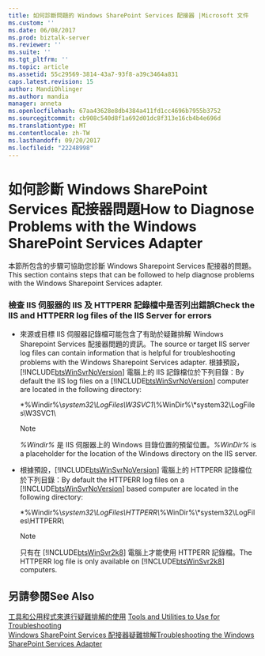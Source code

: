 ```yaml
---
title: 如何診斷問題的 Windows SharePoint Services 配接器 |Microsoft 文件
ms.custom: ''
ms.date: 06/08/2017
ms.prod: biztalk-server
ms.reviewer: ''
ms.suite: ''
ms.tgt_pltfrm: ''
ms.topic: article
ms.assetid: 55c29569-3814-43a7-93f8-a39c3464a831
caps.latest.revision: 15
author: MandiOhlinger
ms.author: mandia
manager: anneta
ms.openlocfilehash: 67aa43628e8db4384a411fd1cc4696b7955b3752
ms.sourcegitcommit: cb908c540d8f1a692d01dc8f313e16cb4b4e696d
ms.translationtype: MT
ms.contentlocale: zh-TW
ms.lasthandoff: 09/20/2017
ms.locfileid: "22248998"
---
```

# <a name="how-to-diagnose-problems-with-the-windows-sharepoint-services-adapter"></a><span data-ttu-id="a119f-102">如何診斷 Windows SharePoint Services 配接器問題</span><span class="sxs-lookup"><span data-stu-id="a119f-102">How to Diagnose Problems with the Windows SharePoint Services Adapter</span></span>
<span data-ttu-id="a119f-103">本節所包含的步驟可協助您診斷 Windows Sharepoint Services 配接器的問題。</span><span class="sxs-lookup"><span data-stu-id="a119f-103">This section contains steps that can be followed to help diagnose problems with the Windows Sharepoint Services adapter.</span></span>  
  
### <a name="check-the-iis-and-httperr-log-files-of-the-iis-server-for-errors"></a><span data-ttu-id="a119f-104">檢查 IIS 伺服器的 IIS 及 HTTPERR 記錄檔中是否列出錯誤</span><span class="sxs-lookup"><span data-stu-id="a119f-104">Check the IIS and HTTPERR log files of the IIS Server for errors</span></span>  
  
-   <span data-ttu-id="a119f-105">來源或目標 IIS 伺服器記錄檔可能包含了有助於疑難排解 Windows Sharepoint Services 配接器問題的資訊。</span><span class="sxs-lookup"><span data-stu-id="a119f-105">The source or target IIS server log files can contain information that is helpful for troubleshooting problems with the Windows Sharepoint Services adapter.</span></span> <span data-ttu-id="a119f-106">根據預設，[!INCLUDE[btsWinSvrNoVersion](../includes/btswinsvrnoversion-md.md)] 電腦上的 IIS 記錄檔位於下列目錄：</span><span class="sxs-lookup"><span data-stu-id="a119f-106">By default the IIS log files on a [!INCLUDE[btsWinSvrNoVersion](../includes/btswinsvrnoversion-md.md)] computer are located in the following directory:</span></span>  
  
     <span data-ttu-id="a119f-107">*%Windir%\\*system32\LogFiles\W3SVC1\\</span><span class="sxs-lookup"><span data-stu-id="a119f-107">*%WinDir%\\*system32\LogFiles\W3SVC1\\</span></span>  
  
    > [!NOTE]
    >  <span data-ttu-id="a119f-108">*%Windir%* 是 IIS 伺服器上的 Windows 目錄位置的預留位置。</span><span class="sxs-lookup"><span data-stu-id="a119f-108">*%WinDir%* is a placeholder for the location of the Windows directory on the IIS server.</span></span>  
  
-   <span data-ttu-id="a119f-109">根據預設，[!INCLUDE[btsWinSvrNoVersion](../includes/btswinsvrnoversion-md.md)] 電腦上的 HTTPERR 記錄檔位於下列目錄：</span><span class="sxs-lookup"><span data-stu-id="a119f-109">By default the HTTPERR log files on a [!INCLUDE[btsWinSvrNoVersion](../includes/btswinsvrnoversion-md.md)] based computer are located in the following directory:</span></span>  
  
     <span data-ttu-id="a119f-110">*%Windir%\\*system32\LogFiles\HTTPERR\\</span><span class="sxs-lookup"><span data-stu-id="a119f-110">*%WinDir%\\*system32\LogFiles\HTTPERR\\</span></span>  
  
    > [!NOTE]
    >  <span data-ttu-id="a119f-111">只有在 [!INCLUDE[btsWinSvr2k8](../includes/btswinsvr2k8-md.md)] 電腦上才能使用 HTTPERR 記錄檔。</span><span class="sxs-lookup"><span data-stu-id="a119f-111">The HTTPERR log file is only available on [!INCLUDE[btsWinSvr2k8](../includes/btswinsvr2k8-md.md)] computers.</span></span>  
  
## <a name="see-also"></a><span data-ttu-id="a119f-112">另請參閱</span><span class="sxs-lookup"><span data-stu-id="a119f-112">See Also</span></span>  
 <span data-ttu-id="a119f-113">[工具和公用程式來進行疑難排解的使用](../core/tools-and-utilities-to-use-for-troubleshooting.md) </span><span class="sxs-lookup"><span data-stu-id="a119f-113">[Tools and Utilities to Use for Troubleshooting](../core/tools-and-utilities-to-use-for-troubleshooting.md) </span></span>  
 [<span data-ttu-id="a119f-114">Windows SharePoint Services 配接器疑難排解</span><span class="sxs-lookup"><span data-stu-id="a119f-114">Troubleshooting the Windows SharePoint Services Adapter</span></span>](../core/troubleshooting-the-windows-sharepoint-services-adapter.md)